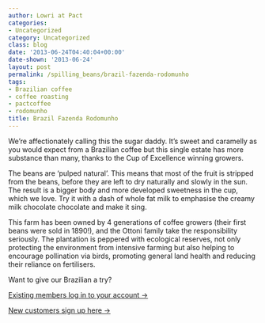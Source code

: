 ```yaml
---
author: Lowri at Pact
categories:
- Uncategorized
category: Uncategorized
class: blog
date: '2013-06-24T04:40:04+00:00'
date-shown: '2013-06-24'
layout: post
permalink: /spilling_beans/brazil-fazenda-rodomunho
tags:
- Brazilian coffee
- coffee roasting
- pactcoffee
- rodomunho
title: Brazil Fazenda Rodomunho
---
```


We’re affectionately calling this the sugar daddy. It’s sweet and caramelly as
you would expect from a Brazilian coffee but this single estate has more
substance than many, thanks to the Cup of Excellence winning growers.

The beans are ‘pulped natural’. This means that most of the fruit is stripped
from the beans, before they are left to dry naturally and slowly in the sun.
The result is a bigger body and more developed sweetness in the cup, which we
love. Try it with a dash of whole fat milk to emphasise the creamy milk
chocolate chocolate and make it sing.

This farm has been owned by 4 generations of coffee growers (their first beans
were sold in 1890!), and the Ottoni family take the responsibility seriously.
The plantation is peppered with ecological reserves, not only protecting the
environment from intensive farming but also helping to encourage pollination
via birds, promoting general land health and reducing their reliance on
fertilisers.

Want to give our Brazilian a try?  
  

[Existing members log in to your account
->](http://www.pactcoffee.com/account)

[New customers sign up here ->](http://www.pactcoffee.com)
